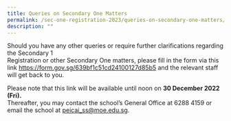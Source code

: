 ```yaml
---
title: Queries on Secondary One Matters
permalink: /sec-one-registration-2023/queries-on-secondary-one-matters/
description: ""
---
```

<p>Should you have any other queries or require further clarifications regarding the Secondary 1&nbsp;<br />Registration or other Secondary One matters, please fill in the form via this link <a href="https://form.gov.sg/639bf1c51cd24100127d85b5">https://form.gov.sg/639bf1c51cd24100127d85b5</a> and the relevant staff will get back to you.</p>
<p>Please note that this link will be available until noon on <strong>30 December 2022 (Fri).</strong>&nbsp;<br />Thereafter, you may contact the school&rsquo;s General Office at 6288 4159 or email the school at&nbsp;<a href="mailto:peicai_ss@moe.edu.sg">peicai_ss@moe.edu.sg</a>.</p>